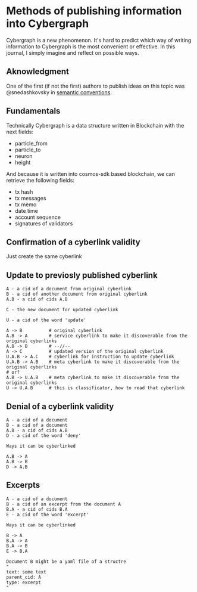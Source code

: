 # Methods of publishing information into Cybergraph

Cybergraph is a new phenomenon. It's hard to predict which way of writing information to Cybergraph is the most convenient or effective. In this journal, I simply imagine and reflect on possible ways.

## Aknowledgment

One of the first (if not the first) authors to publish ideas on this topic was @snedashkovsky in [semantic conventions](https://github.com/Snedashkovsky/cyber-semantic-conventions).

## Fundamentals

Technically Cybergraph is a data structure written in Blockchain with the next fields:

- particle_from
- particle_to
- neuron
- height

And because it is written into cosmos-sdk based blockchain, we can retrieve the following fields:

- tx hash
- tx messages
- tx memo
- date time
- account sequence
- signatures of validators

## Confirmation of a cyberlink validity

Just create the same cyberlink

## Update to previosly published cyberlink

```
A - a cid of a document from original cyberlink
B - a cid of another document from original cyberlink
A.B - a cid of cids A.B

C - the new document for updated cyberlink

U - a cid of the word 'update'

A -> B          # original cyberlink
A.B -> A        # service cyberlink to make it discoverable from the original cyberlinks
A.B -> B        # --//--
A -> C          # updated version of the original cyberlink
U.A.B -> A.C    # cyberlink for instruction to update cyberlink
U.A.B -> A.B    # meta cyberlink to make it discoverable from the original cyberlinks
# or?
A.B -> U.A.B    # meta cyberlink to make it discoverable from the original cyberlinks
U -> U.A.B      # this is classificator, how to read that cyberlink

```

## Denial of a cyberlink validity

```
A - a cid of a document
B - a cid of a document
A.B - a cid of cids A.B
D - a cid of the word 'deny'

Ways it can be cyberlinked

A.B -> A
A.B -> B
D -> A.B
```

## Excerpts

```
A - a cid of a document
B - a cid of an excerpt from the document A
B.A - a cid of cids B.A
E - a cid of the word 'excerpt'

Ways it can be cyberlinked

B -> A
B.A -> A
B.A -> B
E -> B.A

Document B might be a yaml file of a structre
"
text: some text
parent_cid: A
type: excerpt
"
```
